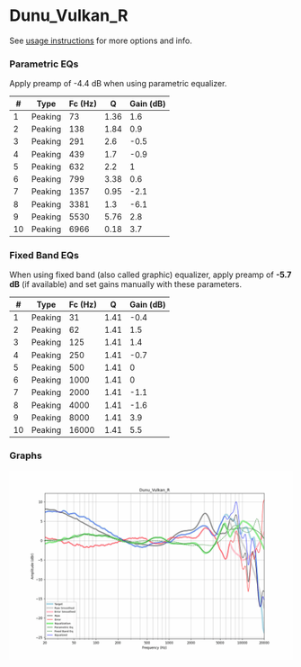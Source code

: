 # Dunu_Vulkan_R
See [usage instructions](https://github.com/jaakkopasanen/AutoEq#usage) for more options and info.

### Parametric EQs
Apply preamp of -4.4 dB when using parametric equalizer.

|   # | Type    |   Fc (Hz) |    Q |   Gain (dB) |
|-----|---------|-----------|------|-------------|
|   1 | Peaking |        73 | 1.36 |         1.6 |
|   2 | Peaking |       138 | 1.84 |         0.9 |
|   3 | Peaking |       291 | 2.6  |        -0.5 |
|   4 | Peaking |       439 | 1.7  |        -0.9 |
|   5 | Peaking |       632 | 2.2  |         1   |
|   6 | Peaking |       799 | 3.38 |         0.6 |
|   7 | Peaking |      1357 | 0.95 |        -2.1 |
|   8 | Peaking |      3381 | 1.3  |        -6.1 |
|   9 | Peaking |      5530 | 5.76 |         2.8 |
|  10 | Peaking |      6966 | 0.18 |         3.7 |

### Fixed Band EQs
When using fixed band (also called graphic) equalizer, apply preamp of **-5.7 dB** (if available) and set gains manually with these parameters.

|   # | Type    |   Fc (Hz) |    Q |   Gain (dB) |
|-----|---------|-----------|------|-------------|
|   1 | Peaking |        31 | 1.41 |        -0.4 |
|   2 | Peaking |        62 | 1.41 |         1.5 |
|   3 | Peaking |       125 | 1.41 |         1.4 |
|   4 | Peaking |       250 | 1.41 |        -0.7 |
|   5 | Peaking |       500 | 1.41 |         0   |
|   6 | Peaking |      1000 | 1.41 |         0   |
|   7 | Peaking |      2000 | 1.41 |        -1.1 |
|   8 | Peaking |      4000 | 1.41 |        -1.6 |
|   9 | Peaking |      8000 | 1.41 |         3.9 |
|  10 | Peaking |     16000 | 1.41 |         5.5 |

### Graphs
![](./Dunu_Vulkan_R.png)
